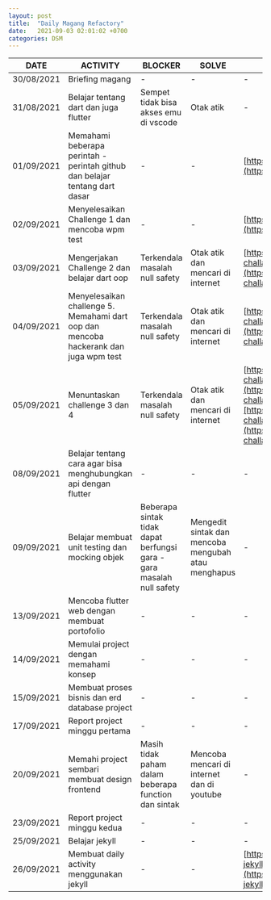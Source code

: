 ```yaml
---
layout: post
title:  "Daily Magang Refactory"
date:   2021-09-03 02:01:02 +0700
categories: DSM
---
```


| DATE | ACTIVITY | BLOCKER | SOLVE | REPOSITORY |
| --- | --- | --- | --- | --- |
| 30/08/2021 | Briefing magang | - | - | - |
| 31/08/2021 | Belajar tentang dart dan juga flutter | Sempet tidak bisa akses emu di vscode | Otak atik | - |
| 01/09/2021 | Memahami beberapa perintah -perintah github dan belajar tentang dart dasar | - | - | [https://github.com/RenPaijo](https://github.com/RenPaijo) |
| 02/09/2021 | Menyelesaikan Challenge 1 dan mencoba wpm test | - | - | [https://github.com/RenPaijo/Portfolio](https://github.com/RenPaijo/Portfolio) |
| 03/09/2021 | Mengerjakan Challenge 2 dan belajar dart oop | Terkendala masalah null safety | Otak atik dan mencari di internet | [https://github.com/RenPaijo/refactory-challanges-day-2](https://github.com/RenPaijo/refactory-challanges-day-2) |
| 04/09/2021 | Menyelesaikan challenge 5. Memahami dart oop dan mencoba hackerank dan juga wpm test | Terkendala masalah null safety | Otak atik dan mencari di internet | [https://github.com/RenPaijo/refactory-challanges-day-5](https://github.com/RenPaijo/refactory-challanges-day-5) |
| 05/09/2021 | Menuntaskan challenge 3 dan 4 | Terkendala masalah null safety | Otak atik dan mencari di internet | [https://github.com/RenPaijo/refactory-challanges-day-3](https://github.com/RenPaijo/refactory-challanges-day-3)~~[https://github.com/RenPaijo/refactory-challanges-day-4](https://github.com/RenPaijo/refactory-challanges-day-4) |
| 08/09/2021 | Belajar tentang cara agar bisa menghubungkan api dengan flutter | - | - | - |
| 09/09/2021 | Belajar membuat unit testing dan mocking objek | Beberapa sintak tidak dapat berfungsi gara - gara masalah null safety | Mengedit sintak dan mencoba mengubah atau menghapus | - |
| 13/09/2021 | Mencoba flutter web dengan membuat portofolio | - | - | - |
| 14/09/2021 | Memulai project dengan memahami konsep | - | - | - |
| 15/09/2021 | Membuat proses bisnis dan erd database project | - | - | - |
| 17/09/2021 | Report project minggu pertama | - | - | - |
| 20/09/2021 | Memahi project sembari membuat design frontend | Masih tidak paham dalam beberapa function dan sintak | Mencoba mencari di internet dan di youtube | - |
| 23/09/2021 | Report project minggu kedua | - | - | - |
| 25/09/2021 | Belajar jekyll | - | - | - |
| 26/09/2021 | Membuat daily activity menggunakan jekyll | - | - | [https://renpaijo.github.io/refactory-jekyll/](https://renpaijo.github.io/refactory-jekyll/) |
